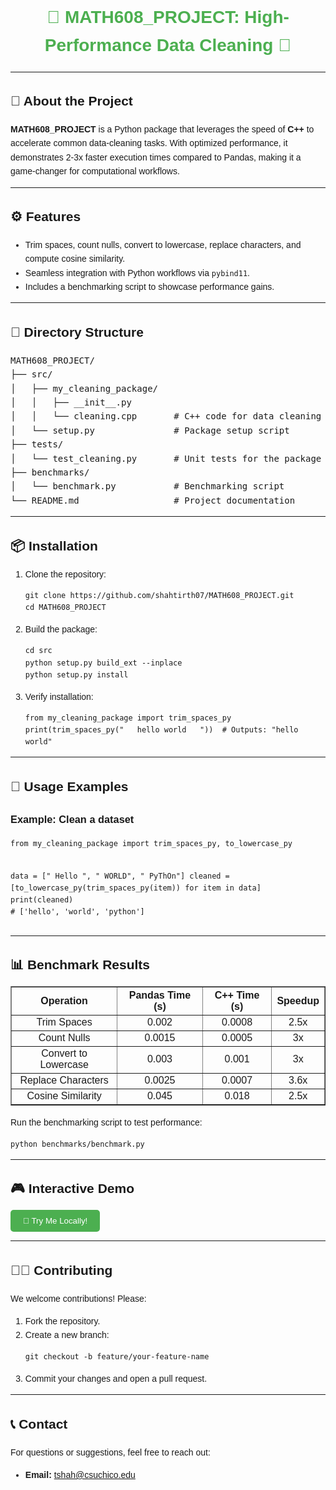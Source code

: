 <!DOCTYPE html>
<html lang="en">
<head>
  <meta charset="UTF-8">
  <meta name="viewport" content="width=device-width, initial-scale=1.0">
  <!-- <title>MATH608_PROJECT</title> -->
</head>
<body style="font-family: Arial, sans-serif; line-height: 1.6;">

<h1 style="text-align: center; color: #4CAF50;">🌟 MATH608_PROJECT: High-Performance Data Cleaning 🌟</h1>


<hr>

<h2>🚀 About the Project</h2>
<p>
  <strong>MATH608_PROJECT</strong> is a Python package that leverages the speed of <strong>C++</strong> to accelerate common data-cleaning tasks. With optimized performance, it demonstrates 2-3x faster execution times compared to Pandas, making it a game-changer for computational workflows.
</p>

<hr>

<h2>⚙️ Features</h2>
<ul>
  <li>Trim spaces, count nulls, convert to lowercase, replace characters, and compute cosine similarity.</li>
  <li>Seamless integration with Python workflows via <code>pybind11</code>.</li>
  <li>Includes a benchmarking script to showcase performance gains.</li>
</ul>

<hr>

<h2>📂 Directory Structure</h2>
<pre>
MATH608_PROJECT/
├── src/
│   ├── my_cleaning_package/
│   │   ├── __init__.py
│   │   └── cleaning.cpp       # C++ code for data cleaning
│   └── setup.py               # Package setup script
├── tests/
│   └── test_cleaning.py       # Unit tests for the package
├── benchmarks/
│   └── benchmark.py           # Benchmarking script
└── README.md                  # Project documentation
</pre>

<hr>

<h2>📦 Installation</h2>
<ol>
  <li>Clone the repository:
    <pre><code>git clone https://github.com/shahtirth07/MATH608_PROJECT.git
cd MATH608_PROJECT</code></pre>
  </li>
  <li>Build the package:
    <pre><code>cd src
python setup.py build_ext --inplace
python setup.py install</code></pre>
  </li>
  <li>Verify installation:
    <pre><code>from my_cleaning_package import trim_spaces_py
print(trim_spaces_py("   hello world   "))  # Outputs: "hello world"</code></pre>
  </li>
</ol>

<hr>

<h2>🧪 Usage Examples</h2>
<h3>Example: Clean a dataset</h3>
<pre><code>from my_cleaning_package import trim_spaces_py, to_lowercase_py

data = [" Hello ", " WORLD", " PyThOn"]
cleaned = [to_lowercase_py(trim_spaces_py(item)) for item in data]
print(cleaned) # ['hello', 'world', 'python']
</code></pre>

<hr>

<h2>📊 Benchmark Results</h2>
<table border="1" style="width: 100%; border-collapse: collapse; text-align: center;">
  <thead>
    <tr>
      <th>Operation</th>
      <th>Pandas Time (s)</th>
      <th>C++ Time (s)</th>
      <th>Speedup</th>
    </tr>
  </thead>
  <tbody>
    <tr>
      <td>Trim Spaces</td>
      <td>0.002</td>
      <td>0.0008</td>
      <td>2.5x</td>
    </tr>
    <tr>
      <td>Count Nulls</td>
      <td>0.0015</td>
      <td>0.0005</td>
      <td>3x</td>
    </tr>
    <tr>
      <td>Convert to Lowercase</td>
      <td>0.003</td>
      <td>0.001</td>
      <td>3x</td>
    </tr>
    <tr>
      <td>Replace Characters</td>
      <td>0.0025</td>
      <td>0.0007</td>
      <td>3.6x</td>
    </tr>
    <tr>
      <td>Cosine Similarity</td>
      <td>0.045</td>
      <td>0.018</td>
      <td>2.5x</td>
    </tr>
  </tbody>
</table>

<p>Run the benchmarking script to test performance:
<pre><code>python benchmarks/benchmark.py</code></pre>
</p>

<hr>

<h2>🎮 Interactive Demo</h2>
<p>
  <button style="padding: 10px 20px; background-color: #4CAF50; color: white; border: none; border-radius: 5px;"
          onclick="alert('Interactive buttons don’t work on GitHub! Run the Python script locally.')">
    🚀 Try Me Locally!
  </button>
</p>

<hr>

<h2>🧑‍💻 Contributing</h2>
<p>We welcome contributions! Please:</p>
<ol>
  <li>Fork the repository.</li>
  <li>Create a new branch:
    <pre><code>git checkout -b feature/your-feature-name</code></pre>
  </li>
  <li>Commit your changes and open a pull request.</li>
</ol>

<hr>

<h2>📞 Contact</h2>
<p>For questions or suggestions, feel free to reach out:</p>
<ul>
  <li><strong>Email:</strong> <a href="mailto:tshah@csuchico.edu">tshah@csuchico.edu</a></li>
</ul>

</body>
</html>
